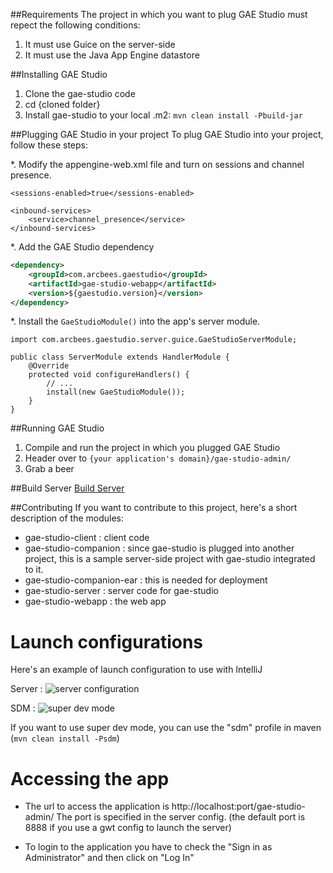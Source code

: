 ##Requirements
The project in which you want to plug GAE Studio must repect the following conditions:

1. It must use Guice on the server-side
2. It must use the Java App Engine datastore

##Installing GAE Studio
1. Clone the gae-studio code
2. cd {cloned folder}
3. Install gae-studio to your local .m2: `mvn clean install -Pbuild-jar`

##Plugging GAE Studio in your project
To plug GAE Studio into your project, follow these steps:

*. Modify the appengine-web.xml file and turn on sessions and channel presence.
```
<sessions-enabled>true</sessions-enabled>

<inbound-services>
    <service>channel_presence</service>
</inbound-services>
```
*. Add the GAE Studio dependency
```xml
<dependency>
    <groupId>com.arcbees.gaestudio</groupId>
    <artifactId>gae-studio-webapp</artifactId>
    <version>${gaestudio.version}</version>
</dependency>
```

*. Install the `GaeStudioModule()` into the app's server module.
```
import com.arcbees.gaestudio.server.guice.GaeStudioServerModule;

public class ServerModule extends HandlerModule {
    @Override
    protected void configureHandlers() {
        // ...
        install(new GaeStudioModule());
    }
}
```

##Running GAE Studio
1. Compile and run the project in which you plugged GAE Studio
2. Header over to `{your application's domain}/gae-studio-admin/`
3. Grab a beer

##Build Server
[Build Server](http://teamcity-private.arcbees.com/project.html?projectId=project7&tab=projectOverview)

##Contributing
If you want to contribute to this project, here's a short description of the modules:

* gae-studio-client : client code
* gae-studio-companion : since gae-studio is plugged into another project, this is a sample server-side project with gae-studio integrated to it.
* gae-studio-companion-ear : this is needed for deployment
* gae-studio-server : server code for gae-studio
* gae-studio-webapp : the web app

# Launch configurations
Here's an example of launch configuration to use with IntelliJ

Server : 
![server configuration](https://drive.google.com/a/arcbees.com/file/d/0B8nEpoIyH0cWMUtrdk52LVBrSEE/edit?usp=sharing)

SDM : 
![super dev mode](https://drive.google.com/a/arcbees.com/file/d/0B8nEpoIyH0cWRVVmWm1IMnNpTkU/edit?usp=sharing)

If you want to use super dev mode, you can use the "sdm" profile in maven (`mvn clean install -Psdm`)

# Accessing the app
- The url to access the application is http://localhost:port/gae-studio-admin/
The port is specified in the server config. (the default port is 8888 if you use a gwt config to launch the server)

- To login to the application you have to check the "Sign in as Administrator" and then click on "Log In"
